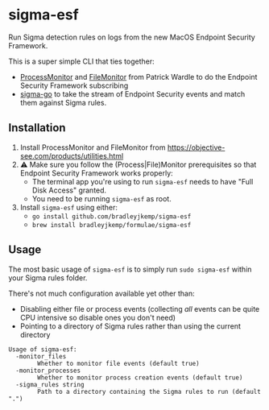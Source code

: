 # sigma-esf
Run Sigma detection rules on logs from the new MacOS Endpoint Security Framework.

This is a super simple CLI that ties together:
* [ProcessMonitor](https://github.com/objective-see/ProcessMonitor) and [FileMonitor](https://github.com/objective-see/FileMonitor) from Patrick Wardle to do the Endpoint Security Framework subscribing
* [sigma-go](https://github.com/bradleyjkemp/sigma-go) to take the stream of Endpoint Security events and match them against Sigma rules.

## Installation

1. Install ProcessMonitor and FileMonitor from https://objective-see.com/products/utilities.html
1. ⚠️ Make sure you follow the (Process|File)Monitor prerequisites so that Endpoint Security Framework works properly:
    * The terminal app you're using to run `sigma-esf` needs to have "Full Disk Access" granted.
    * You need to be running `sigma-esf` as root.
1. Install `sigma-esf` using either:
    * `go install github.com/bradleyjkemp/sigma-esf`
    * `brew install bradleyjkemp/formulae/sigma-esf`

## Usage
The most basic usage of `sigma-esf` is to simply run `sudo sigma-esf` within your Sigma rules folder.

There's not much configuration available yet other than:
* Disabling either file or process events (collecting *all* events can be quite CPU intensive so disable ones you don't need)
* Pointing to a directory of Sigma rules rather than using the current directory

```
Usage of sigma-esf:
  -monitor_files
    	Whether to monitor file events (default true)
  -monitor_processes
    	Whether to monitor process creation events (default true)
  -sigma_rules string
    	Path to a directory containing the Sigma rules to run (default ".")
```

